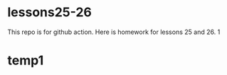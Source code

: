 # lessons25-26
This repo is for github action. Here is homework for lessons 25 and 26.
1




 
# temp1
